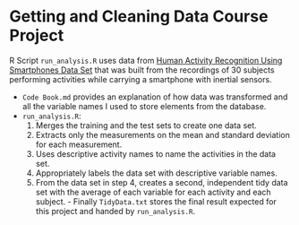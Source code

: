 # Getting and Cleaning Data Course Project

R Script `run_analysis.R` uses data from [Human Activity Recognition Using Smartphones Data Set](http://archive.ics.uci.edu/ml/datasets/Human+Activity+Recognition+Using+Smartphones) that was built from the recordings of 30 subjects performing activities while carrying a smartphone with inertial sensors.

   - `Code Book.md` provides an explanation of how data was transformed and all the variable names I used to store elements from the database.
   - `run_analysis.R`: 
        1. Merges the training and the test sets to create one data set.
        2. Extracts only the measurements on the mean and standard deviation for each measurement.
        3. Uses descriptive activity names to name the activities in the data set.
        4. Appropriately labels the data set with descriptive variable names.
        5. From the data set in step 4, creates a second, independent tidy data set with the average of each variable for each activity and each subject.
    - Finally `TidyData.txt` stores the final result expected for this project and handed by `run_analysis.R`. 
